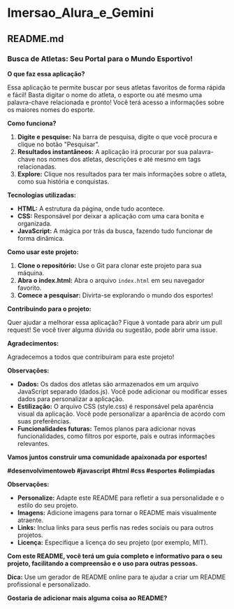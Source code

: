 # Imersao_Alura_e_Gemini
## **README.md**

### **Busca de Atletas: Seu Portal para o Mundo Esportivo!** 

**O que faz essa aplicação?**

Essa aplicação te permite buscar por seus atletas favoritos de forma rápida e fácil! Basta digitar o nome do atleta, o esporte ou até mesmo uma palavra-chave relacionada e pronto! Você terá acesso a informações sobre os maiores nomes do esporte.

**Como funciona?**

1. **Digite e pesquise:** Na barra de pesquisa, digite o que você procura e clique no botão "Pesquisar".
2. **Resultados instantâneos:** A aplicação irá procurar por sua palavra-chave nos nomes dos atletas, descrições e até mesmo em tags relacionadas.
3. **Explore:** Clique nos resultados para ter mais informações sobre o atleta, como sua história e conquistas.

**Tecnologias utilizadas:**

* **HTML:** A estrutura da página, onde tudo acontece.
* **CSS:** Responsável por deixar a aplicação com uma cara bonita e organizada.
* **JavaScript:** A mágica por trás da busca, fazendo tudo funcionar de forma dinâmica.

**Como usar este projeto:**

1. **Clone o repositório:** Use o Git para clonar este projeto para sua máquina.
2. **Abra o index.html:** Abra o arquivo `index.html` em seu navegador favorito.
3. **Comece a pesquisar:** Divirta-se explorando o mundo dos esportes!

**Contribuindo para o projeto:**

Quer ajudar a melhorar essa aplicação? Fique à vontade para abrir um pull request! Se você tiver alguma dúvida ou sugestão, pode abrir uma issue.

**Agradecimentos:**

Agradecemos a todos que contribuíram para este projeto! 

**Observações:**

* **Dados:** Os dados dos atletas são armazenados em um arquivo JavaScript separado (dados.js). Você pode adicionar ou modificar esses dados para personalizar a aplicação.
* **Estilização:** O arquivo CSS (style.css) é responsável pela aparência visual da aplicação. Você pode personalizar a aparência de acordo com suas preferências.
* **Funcionalidades futuras:** Temos planos para adicionar novas funcionalidades, como filtros por esporte, país e outras informações relevantes.

**Vamos juntos construir uma comunidade apaixonada por esportes!** 

**#desenvolvimentoweb #javascript #html #css #esportes #olimpiadas**

**Observações:**

* **Personalize:** Adapte este README para refletir a sua personalidade e o estilo do seu projeto.
* **Imagens:** Adicione imagens para tornar o README mais visualmente atraente.
* **Links:** Inclua links para seus perfis nas redes sociais ou para outros projetos.
* **Licença:** Especifique a licença do seu projeto (por exemplo, MIT).

**Com este README, você terá um guia completo e informativo para o seu projeto, facilitando a compreensão e o uso para outras pessoas.**

**Dica:** Use um gerador de README online para te ajudar a criar um README profissional e personalizado.

**Gostaria de adicionar mais alguma coisa ao README?**
